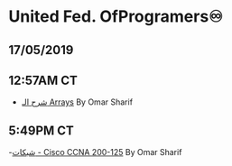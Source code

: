 # United Fed. OfProgramers♾
## 17/05/2019 
## 12:57AM CT

- [شرح الـ Arrays](https://youtu.be/N-UAlGhqj6w) By Omar Sharif

## 5:49PM CT

-[شبكات - Cisco CCNA 200-125](https://www.youtube.com/playlist?list=PL0No-TEGJZDXV1M2hCqPgCZkvKEiYzpkP) By Omar Sharif
